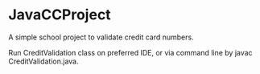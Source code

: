 # JavaCCProject
A simple school project to validate credit card numbers.

Run CreditValidation class on preferred IDE, or via command line by javac CreditValidation.java.
